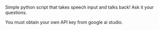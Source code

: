 Simple python script that takes speech input and talks back! Ask it your questions.

You must obtain your own API key from google ai studio.

